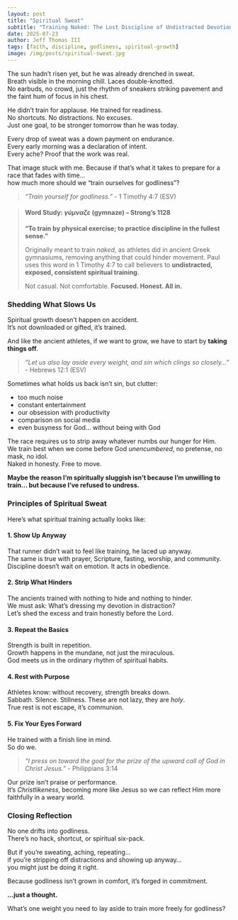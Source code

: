 ```yaml
---
layout: post
title: "Spiritual Sweat"
subtitle: "Training Naked: The Lost Discipline of Undistracted Devotion"
date: 2025-07-23
author: Jeff Thomas III
tags: [faith, discipline, godliness, spiritual-growth]
image: /img/posts/spiritual-sweat.jpg
---
```


The sun hadn’t risen yet, but he was already drenched in sweat.  
Breath visible in the morning chill. Laces double-knotted.  
No earbuds, no crowd, just the rhythm of sneakers striking pavement and the faint hum of focus in his chest.  

He didn’t train for applause. He trained for readiness.  
No shortcuts. No distractions. No excuses.  
Just one goal, to be stronger tomorrow than he was today.

Every drop of sweat was a down payment on endurance.  
Every early morning was a declaration of intent.  
Every ache? Proof that the work was real.

That image stuck with me. Because if that’s what it takes to prepare for a race that fades with time…  
how much more should we “train ourselves for godliness”?

> *“Train yourself for godliness.”* - 1 Timothy 4:7 (ESV)


> #### Word Study: *γύμναζε* (gymnaze) – Strong’s 1128  
> **“To train by physical exercise; to practice discipline in the fullest sense.”**  
>  
> Originally meant to train *naked*, as athletes did in ancient Greek gymnasiums, removing anything that could hinder movement. Paul uses this word in 1 Timothy 4:7 to call believers to **undistracted, exposed, consistent spiritual training.**
>
> Not casual. Not comfortable. **Focused. Honest. All in.**

### Shedding What Slows Us

Spiritual growth doesn’t happen on accident.  
It’s not downloaded or gifted, it’s trained.

And like the ancient athletes, if we want to grow, we have to start by **taking things off**.

> *“Let us also lay aside every weight, and sin which clings so closely…”* - Hebrews 12:1 (ESV)

Sometimes what holds us back isn’t sin, but clutter:
- too much noise  
- constant entertainment  
- our obsession with productivity  
- comparison on social media  
- even busyness for God… without being with God  

The race requires us to strip away whatever numbs our hunger for Him.  
We train best when we come before God *unencumbered*, no pretense, no mask, no idol.  
Naked in honesty. Free to move.

**Maybe the reason I’m spiritually sluggish isn’t because I’m unwilling to train… but because I’ve refused to undress.**

### Principles of Spiritual Sweat

Here’s what spiritual training actually looks like:

#### 1. Show Up Anyway  
That runner didn’t wait to feel like training, he laced up anyway.  
The same is true with prayer, Scripture, fasting, worship, and community.  
Discipline doesn’t wait on emotion. It acts in obedience.

#### 2. Strip What Hinders  
The ancients trained with nothing to hide and nothing to hinder.  
We must ask: What’s dressing my devotion in distraction?  
Let’s shed the excess and train honestly before the Lord.

#### 3. Repeat the Basics  
Strength is built in repetition.  
Growth happens in the mundane, not just the miraculous.  
God meets us in the ordinary rhythm of spiritual habits.

#### 4. Rest with Purpose  
Athletes know: without recovery, strength breaks down.  
Sabbath. Silence. Stillness. These are not lazy, they are *holy*.  
True rest is not escape, it’s communion.

#### 5. Fix Your Eyes Forward  
He trained with a finish line in mind.  
So do we.

> *“I press on toward the goal for the prize of the upward call of God in Christ Jesus.”* - Philippians 3:14

Our prize isn’t praise or performance.  
It’s *Christlikeness*, becoming more like Jesus so we can reflect Him more faithfully in a weary world.

### Closing Reflection

No one drifts into godliness.  
There’s no hack, shortcut, or spiritual six-pack.

But if you’re sweating, aching, repeating…  
if you’re stripping off distractions and showing up anyway…  
you might just be doing it right.

Because godliness isn’t grown in comfort, it’s forged in commitment.

**…just a thought.**

What’s one weight you need to lay aside to train more freely for godliness?

<!--stackedit_data:
eyJoaXN0b3J5IjpbNzc0MTM2OTk3XX0=
-->
